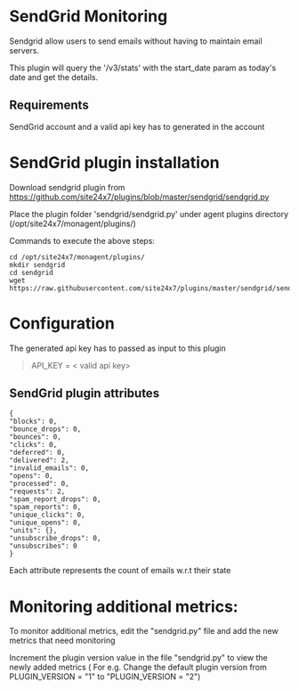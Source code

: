 SendGrid Monitoring
===================
Sendgrid allow users to send emails without having to maintain email servers.

This plugin will query the '/v3/stats' with the start_date param as today's date and get the details.

Requirements
------------
SendGrid account and a valid api key has to generated in the account

SendGrid plugin installation
=============

Download sendgrid plugin from https://github.com/site24x7/plugins/blob/master/sendgrid/sendgrid.py

Place the plugin folder 'sendgrid/sendgrid.py' under agent plugins directory (/opt/site24x7/monagent/plugins/)

Commands to execute the above steps:

	cd /opt/site24x7/monagent/plugins/
	mkdir sendgrid
	cd sendgrid
	wget https://raw.githubusercontent.com/site24x7/plugins/master/sendgrid/sendgrid.py
	
Configuration
=============
The generated api key has to passed as input to this plugin

>API_KEY = < valid api key>


SendGrid plugin attributes
--------------------------
	{
	"blocks": 0,
    "bounce_drops": 0,
    "bounces": 0,
    "clicks": 0,
    "deferred": 0,
    "delivered": 2,
    "invalid_emails": 0,
    "opens": 0,
    "processed": 0,
    "requests": 2,
    "spam_report_drops": 0,
    "spam_reports": 0,
    "unique_clicks": 0,
    "unique_opens": 0,
    "units": {},
    "unsubscribe_drops": 0,
    "unsubscribes": 0
    }


Each attribute represents the count of emails w.r.t their state

Monitoring additional metrics:
==============================
To monitor additional metrics, edit the "sendgrid.py" file and add the new metrics that need monitoring
 
Increment the plugin version value in the file "sendgrid.py" to view the newly added metrics ( For e.g. Change the default plugin version from PLUGIN_VERSION = "1" to "PLUGIN_VERSION = "2") 
